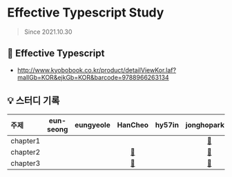 # Effective Typescript Study

> Since 2021.10.30

## 📘 Effective Typescript

- http://www.kyobobook.co.kr/product/detailViewKor.laf?mallGb=KOR&ejkGb=KOR&barcode=9788966263134

## 💡 스터디 기록

| 주제                    |                  eun-seong                   |                    eungyeole                    |                     HanCheo                     |                   hy57in                    |                     jonghopark95                     |                     ykss                     |
| :---------------------- | :-------------------------------------: | :----------------------------------------: | :------------------------------------------: | :---------------------------------------: | :---------------------------------------: | :------------------------------------------: |
| chapter1                |           |          |           |          |     [🔗](./chapter1/jonghopark95)      |          |
| chapter2                |                                         |                                            |          [🔗](./chapter2/HanCheo)                        |           |     [🔗](./chapter2/jonghopark95)      |          |
| chapter3                |                                         |                                            |   [🔗](./chapter3/HanCheo)    |           |     [🔗](./chapter3/jonghopark95)      |          |
